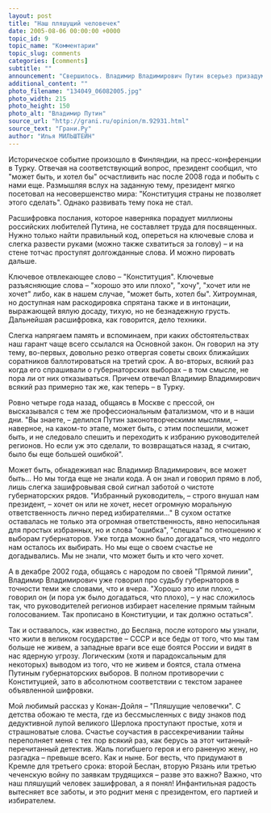```yaml
---
layout: post
title: "Наш пляшущий человечек"
date: 2005-08-06 00:00:00 +0000
topic_id: 9
topic_name: "Комментарии"
topic_slug: comments
categories: [comments]
subtitle: ""
announcement: "Свершилось. Владимир Владимирович Путин всерьез призадумался о третьем президентском сроке. Оглядевшись вокруг и не найдя себе подходящей замены, он подал обществу, как сам любит выражаться, \"сигнал\"."
additional_content: ""
photo_filename: "134049_06082005.jpg"
photo_width: 215
photo_height: 150
photo_alt: "Владимир Путин"
source_url: "http://grani.ru/opinion/m.92931.html"
source_text: "Грани.Ру"
author: "Илья МИЛЬШТЕЙН"
---
```

Историческое событие произошло в Финляндии, на пресс-конференции в Турку. Отвечая на соответствующий вопрос, президент сообщил, что "может быть, и хотел бы" осчастливить нас после 2008 года и побыть с нами еще. Размышляя вслух на заданную тему, президент мягко посетовал на несовершенство мира: "Конституция страны не позволяет этого сделать". Однако развивать тему пока не стал.

Расшифровка послания, которое наверняка порадует миллионы российских любителей Путина, не составляет труда для посвященных. Нужно только найти правильный код, опереться на ключевые слова и слегка развести руками (можно также схватиться за голову) – и на стене тотчас проступят долгожданные слова. И можно пировать дальше.

Ключевое отвлекающее слово – "Конституция". Ключевые разъясняющие слова – "хорошо это или плохо", "хочу", "хочет или не хочет" либо, как в нашем случае, "может быть, хотел бы". Хитроумная, но доступная нам раскодировка спрятана также и в интонации, выражающей вялую досаду, тихую, но не безнадежную грусть. Дальнейшая расшифровка, как говорится, дело техники.

Слегка напрягаем память и вспоминаем, при каких обстоятельствах наш гарант чаще всего ссылался на Основной закон. Он говорил на эту тему, во-первых, довольно резко отвергая советы своих ближайших соратников баллотироваться на третий срок. А во-вторых, всякий раз когда его спрашивали о губернаторских выборах – в том смысле, не пора ли от них отказываться. Причем отвечал Владимир Владимирович всякий раз примерно так же, как теперь – в Турку.

Ровно четыре года назад, общаясь в Москве с прессой, он высказывался с тем же профессиональным фатализмом, что и в наши дни. "Вы знаете, – делился Путин законотворческими мыслями, – наверное, на каком-то этапе, может быть, с этим поспешили, может быть, и не следовало спешить и переходить к избранию руководителей регионов. Но если уж это сделали, то возвращаться назад, я считаю, было бы еще большей ошибкой".

Может быть, обнадеживал нас Владимир Владимирович, все может быть... Но мы тогда еще не знали кода. А он знал и говорил прямо в лоб, лишь слегка зашифровывая свой сигнал заботой о чистоте губернаторских рядов. "Избранный руководитель, – строго внушал нам президент, – хочет он или не хочет, несет огромную моральную ответственность лично перед избирателями..." В сухом остатке оставалась не только эта огромная ответственность, явно непосильная для простых избранных, но и слова "ошибка", "спешка" по отношению к выборам губернаторов. Уже тогда можно было догадаться, что недолго нам осталось их выбирать. Но мы еще о своем счастье не догадывались. Мы не знали, что может быть и кто чего хочет.

А в декабре 2002 года, общаясь с народом по своей "Прямой линии", Владимир Владимирович уже говорил про судьбу губернаторов в точности теми же словами, что и вчера. "Хорошо это или плохо, – говорил он (и пора уж было догадаться, что плохо), – у нас сложилось так, что руководителей регионов избирает население прямым тайным голосованием. Так прописано в Конституции, и так должно остаться".

Так и оставалось, как известно, до Беслана, после которого мы узнали, что жили в великом государстве – СССР и все беды от того, что мы там больше не живем, а западные враги все еще боятся России и видят в нас ядерную угрозу. Логическим (хотя и парадоксальным для некоторых) выводом из того, что не живем и боятся, стала отмена Путиным губернаторских выборов. В полном противоречии с Конституцией, зато в абсолютном соответствии с текстом заранее объявленной шифровки.

Мой любимый рассказ у Конан-Дойля – "Пляшущие человечки". С детства обожаю те места, где из бессмысленных с виду знаков под дедуктивной лупой великого Шерлока проступают простые, хотя и страшноватые слова. Счастье соучастия в рассекречивании тайны переполняет меня с тех пор всякий раз, как берусь за этот читанный-перечитанный детектив. Жаль погибшего героя и его раненую жену, но разгадка – превыше всего. Как и ныне. Бог весть, что придумают в Кремле для третьего срока: второй Беслан, вторую Рязань или третью чеченскую войну по заявкам трудящихся – разве это важно? Важно, что наш пляшущий человек зашифровал, а я понял! Инфантильная радость вытесняет все заботы, и это роднит меня с президентом, его партией и избирателем.

